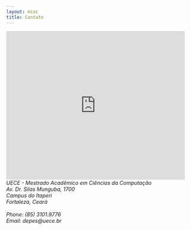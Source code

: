 ```yaml
---
layout: misc
title: Contato
---
```


<iframe class="pull-right" src="https://www.google.com/maps/embed?pb=!1m14!1m8!1m3!1d15924.442669098451!2d-38.5525112!3d-3.7860875!3m2!1i1024!2i768!4f13.1!3m3!1m2!1s0x0%3A0x435522e281ee9632!2sUniversidade+Estadual+do+Cear%C3%A1%2C+Campus+do+Itaperi%2C+Fortaleza!5e0!3m2!1spt-BR!2sbr!4v1487517189715" width="480" height="400" frameborder="0" style="border:0" allowfullscreen></iframe>

<address>
	UECE - Mestrado Acadêmico em Ciências da Computação<br>
	Av. Dr. Silas Munguba, 1700<br>
	Campus do Itaperi<br>  
	Fortaleza, Ceará<br>
	<br>
	Phone: (85) 3101.9776<br>
	Email: 	depes<span style="display:none">obfuscate</span>@uece.br<br>
	<br>
</address>
